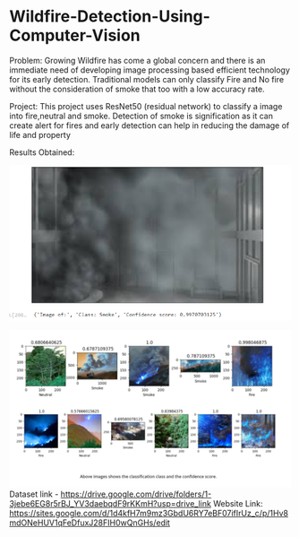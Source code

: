 # Wildfire-Detection-Using-Computer-Vision

Problem:
Growing Wildfire has come a global concern and there is an immediate need of developing image processing based efficient technology for its early detection. Traditional models can only classify Fire and No fire without the consideration of smoke that too with a low accuracy rate.

Project:
This project uses ResNet50 (residual network) to classify a image into fire,neutral and smoke. Detection of smoke is signification as it can create alert for fires and early detection can help in reducing the damage of life and property

Results Obtained:

![Result1](https://github.com/Aakash356A/Wildfire-Detection-Using-Computer-Vision/blob/c643ad21cdc2144e245e810ff3af560e17d570c5/result2.png)



![Result 2](https://github.com/Aakash356A/Wildfire-Detection-Using-Computer-Vision/blob/2c35bba1152bbacf90a46ab00e32aea179592b94/Result1.png)
Dataset link - https://drive.google.com/drive/folders/1-3jebe6EG8r5rBJ_YV3daebqdF9rKKmH?usp=drive_link
Website Link: https://sites.google.com/d/1d4kfH7m9mz3GbdU6RY7eBF07ifIrUz_c/p/1Hv8mdONeHUV1qFeDfuxJ28FIH0wQnGHs/edit
